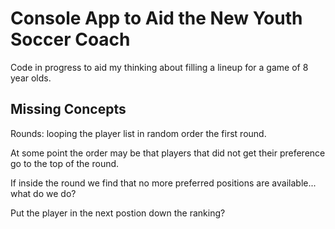 # Console App to Aid the New Youth Soccer Coach

Code in progress to aid my thinking about filling a lineup for a game of 8 year olds.

## Missing Concepts

Rounds: looping the player list in random order the first round.

At some point the order may be that players that did not get their preference go to the top of the round.

If inside the round we find that no more preferred positions are available... what do we do?

Put the player in the next postion down the ranking?